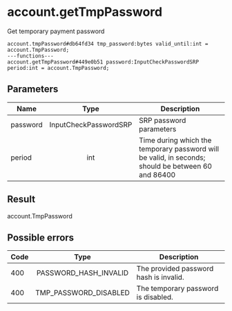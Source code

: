 # account.getTmpPassword
Get temporary payment password

```
account.tmpPassword#db64fd34 tmp_password:bytes valid_until:int = account.TmpPassword;
---functions---
account.getTmpPassword#449e0b51 password:InputCheckPasswordSRP period:int = account.TmpPassword;
```

## Parameters
| Name | Type | Description |
| ---- | :----: | ----------- |
| password | InputCheckPasswordSRP | SRP password parameters |
| period | int | Time during which the temporary password will be valid, in seconds; should be between 60 and 86400 |


## Result
account.TmpPassword

## Possible errors
| Code | Type | Description |
| ---- | :----: | ----------- |
| 400 | PASSWORD_HASH_INVALID | The provided password hash is invalid. |
| 400 | TMP_PASSWORD_DISABLED | The temporary password is disabled. |

